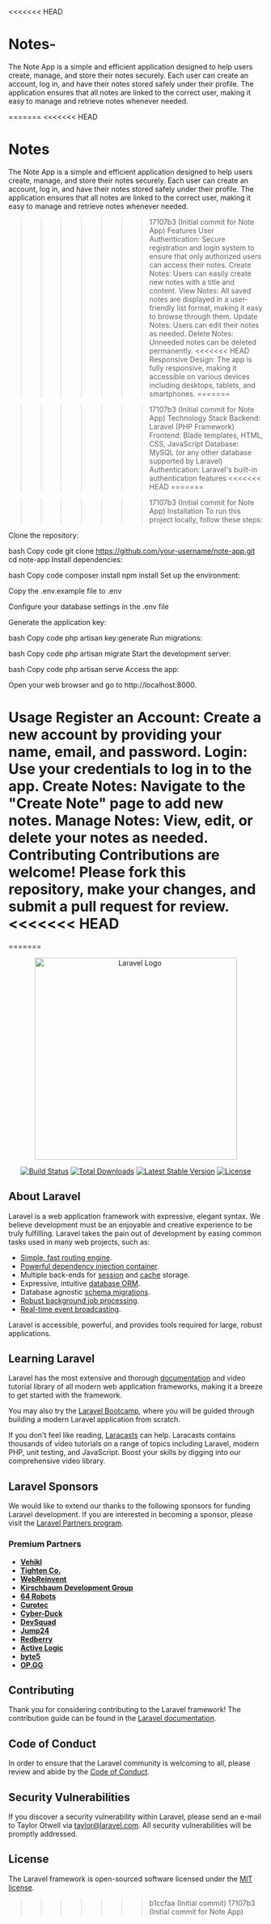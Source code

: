 <<<<<<< HEAD
# Notes-
The Note App is a simple and efficient application designed to help users create, manage, and store their notes securely. Each user can create an account, log in, and have their notes stored safely under their profile. The application ensures that all notes are linked to the correct user, making it easy to manage and retrieve notes whenever needed.

=======
<<<<<<< HEAD
# Notes
The Note App is a simple and efficient application designed to help users create, manage, and store their notes securely. Each user can create an account, log in, and have their notes stored safely under their profile. The application ensures that all notes are linked to the correct user, making it easy to manage and retrieve notes whenever needed.


>>>>>>> 17107b3 (Initial commit for Note App)
Features
User Authentication: Secure registration and login system to ensure that only authorized users can access their notes.
Create Notes: Users can easily create new notes with a title and content.
View Notes: All saved notes are displayed in a user-friendly list format, making it easy to browse through them.
Update Notes: Users can edit their notes as needed.
Delete Notes: Unneeded notes can be deleted permanently.
<<<<<<< HEAD
Responsive Design: The app is fully responsive, making it accessible on various devices including desktops, tablets, and smartphones.
=======

>>>>>>> 17107b3 (Initial commit for Note App)
Technology Stack
Backend: Laravel (PHP Framework)
Frontend: Blade templates, HTML, CSS, JavaScript
Database: MySQL (or any other database supported by Laravel)
Authentication: Laravel's built-in authentication features
<<<<<<< HEAD
=======

>>>>>>> 17107b3 (Initial commit for Note App)
Installation
To run this project locally, follow these steps:

Clone the repository:

bash
Copy code
git clone https://github.com/your-username/note-app.git
cd note-app
Install dependencies:

bash
Copy code
composer install
npm install
Set up the environment:

Copy the .env.example file to .env

Configure your database settings in the .env file

Generate the application key:

bash
Copy code
php artisan key:generate
Run migrations:

bash
Copy code
php artisan migrate
Start the development server:

bash
Copy code
php artisan serve
Access the app:

Open your web browser and go to http://localhost:8000.

Usage
Register an Account: Create a new account by providing your name, email, and password.
Login: Use your credentials to log in to the app.
Create Notes: Navigate to the "Create Note" page to add new notes.
Manage Notes: View, edit, or delete your notes as needed.
Contributing
Contributions are welcome! Please fork this repository, make your changes, and submit a pull request for review.
<<<<<<< HEAD
=======
=======
<p align="center"><a href="https://laravel.com" target="_blank"><img src="https://raw.githubusercontent.com/laravel/art/master/logo-lockup/5%20SVG/2%20CMYK/1%20Full%20Color/laravel-logolockup-cmyk-red.svg" width="400" alt="Laravel Logo"></a></p>

<p align="center">
<a href="https://github.com/laravel/framework/actions"><img src="https://github.com/laravel/framework/workflows/tests/badge.svg" alt="Build Status"></a>
<a href="https://packagist.org/packages/laravel/framework"><img src="https://img.shields.io/packagist/dt/laravel/framework" alt="Total Downloads"></a>
<a href="https://packagist.org/packages/laravel/framework"><img src="https://img.shields.io/packagist/v/laravel/framework" alt="Latest Stable Version"></a>
<a href="https://packagist.org/packages/laravel/framework"><img src="https://img.shields.io/packagist/l/laravel/framework" alt="License"></a>
</p>

## About Laravel

Laravel is a web application framework with expressive, elegant syntax. We believe development must be an enjoyable and creative experience to be truly fulfilling. Laravel takes the pain out of development by easing common tasks used in many web projects, such as:

- [Simple, fast routing engine](https://laravel.com/docs/routing).
- [Powerful dependency injection container](https://laravel.com/docs/container).
- Multiple back-ends for [session](https://laravel.com/docs/session) and [cache](https://laravel.com/docs/cache) storage.
- Expressive, intuitive [database ORM](https://laravel.com/docs/eloquent).
- Database agnostic [schema migrations](https://laravel.com/docs/migrations).
- [Robust background job processing](https://laravel.com/docs/queues).
- [Real-time event broadcasting](https://laravel.com/docs/broadcasting).

Laravel is accessible, powerful, and provides tools required for large, robust applications.

## Learning Laravel

Laravel has the most extensive and thorough [documentation](https://laravel.com/docs) and video tutorial library of all modern web application frameworks, making it a breeze to get started with the framework.

You may also try the [Laravel Bootcamp](https://bootcamp.laravel.com), where you will be guided through building a modern Laravel application from scratch.

If you don't feel like reading, [Laracasts](https://laracasts.com) can help. Laracasts contains thousands of video tutorials on a range of topics including Laravel, modern PHP, unit testing, and JavaScript. Boost your skills by digging into our comprehensive video library.

## Laravel Sponsors

We would like to extend our thanks to the following sponsors for funding Laravel development. If you are interested in becoming a sponsor, please visit the [Laravel Partners program](https://partners.laravel.com).

### Premium Partners

- **[Vehikl](https://vehikl.com/)**
- **[Tighten Co.](https://tighten.co)**
- **[WebReinvent](https://webreinvent.com/)**
- **[Kirschbaum Development Group](https://kirschbaumdevelopment.com)**
- **[64 Robots](https://64robots.com)**
- **[Curotec](https://www.curotec.com/services/technologies/laravel/)**
- **[Cyber-Duck](https://cyber-duck.co.uk)**
- **[DevSquad](https://devsquad.com/hire-laravel-developers)**
- **[Jump24](https://jump24.co.uk)**
- **[Redberry](https://redberry.international/laravel/)**
- **[Active Logic](https://activelogic.com)**
- **[byte5](https://byte5.de)**
- **[OP.GG](https://op.gg)**

## Contributing

Thank you for considering contributing to the Laravel framework! The contribution guide can be found in the [Laravel documentation](https://laravel.com/docs/contributions).

## Code of Conduct

In order to ensure that the Laravel community is welcoming to all, please review and abide by the [Code of Conduct](https://laravel.com/docs/contributions#code-of-conduct).

## Security Vulnerabilities

If you discover a security vulnerability within Laravel, please send an e-mail to Taylor Otwell via [taylor@laravel.com](mailto:taylor@laravel.com). All security vulnerabilities will be promptly addressed.

## License

The Laravel framework is open-sourced software licensed under the [MIT license](https://opensource.org/licenses/MIT).
>>>>>>> b1ccfaa (Initial commit)
>>>>>>> 17107b3 (Initial commit for Note App)
